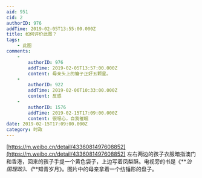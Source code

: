 ```yaml
---
aid: 951
cid: 2
authorID: 976
addTime: 2019-02-05T13:55:00.000Z
title: 如何评价此图？
tags:
    - 此图
comments:
    -
        authorID: 976
        addTime: 2019-02-05T13:57:00.000Z
        content: 母亲头上的簪子正好五颗星。
    -
        authorID: 922
        addTime: 2019-02-06T10:33:00.000Z
        content: 反感
    -
        authorID: 1576
        addTime: 2019-02-15T17:09:00.000Z
        content: 很噁心，自我催眠
date: 2019-02-15T17:09:00.000Z
category: 时政
---
```


[https://m.weibo.cn/detail/4336081497608852](https://m.weibo.cn/detail/4336081497608852) 左右两边的孩子衣服暗指澳门和香港，回来的孩子手提一个黄色袋子，上边写着凤梨酥。电视旁的书是《**_治国理政》、《_**知青岁月》。图片中的母亲拿着一个纺锤形的盘子。
